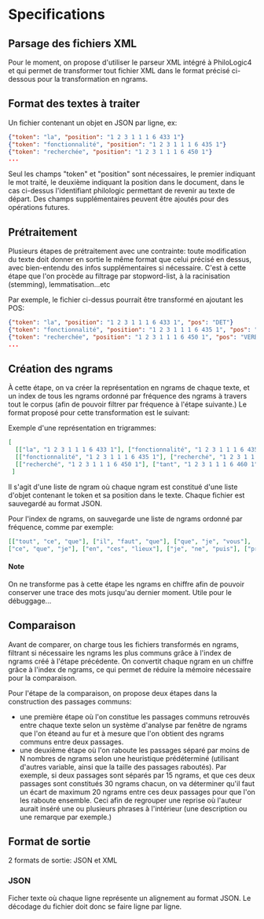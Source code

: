 # Specifications #

## Parsage des fichiers XML ##
Pour le moment, on propose d'utiliser le parseur XML intégré à PhiloLogic4 et 
qui permet de transformer tout fichier XML dans le format précisé ci-dessous 
pour la transformation en ngrams.

## Format des textes à traiter ##
Un fichier contenant un objet en JSON par ligne, ex:

```JSON
{"token": "la", "position": "1 2 3 1 1 1 6 433 1"}
{"token": "fonctionnalité", "position": "1 2 3 1 1 1 6 435 1"}
{"token": "recherchée", "position": "1 2 3 1 1 1 6 450 1"}
...
```

Seul les champs "token" et "position" sont nécessaires, le premier indiquant
le mot traité, le deuxième indiquant la position dans le document, dans le cas
ci-dessus l'identifiant philologic permettant de revenir au texte de départ.
Des champs supplémentaires peuvent être ajoutés pour des opérations futures.

## Prétraitement ##
Plusieurs étapes de prétraitement avec une contrainte: toute modification du texte doit donner en sortie le même format que celui précisé en dessus, avec bien-entendu des infos supplémentaires si nécessaire. C'est à cette étape que l'on procède au filtrage par stopword-list, à la racinisation (stemming), lemmatisation...etc

Par exemple, le fichier ci-dessus pourrait être transformé en ajoutant les POS:


```JSON
{"token": "la", "position": "1 2 3 1 1 1 6 433 1", "pos": "DET"}
{"token": "fonctionnalité", "position": "1 2 3 1 1 1 6 435 1", "pos": "N"}
{"token": "recherchée", "position": "1 2 3 1 1 1 6 450 1", "pos": "VERB"}
...
```

## Création des ngrams ##
À cette étape, on va créer la représentation en ngrams de chaque texte, et un index de tous les ngrams ordonné par fréquence des ngrams à travers tout le corpus (afin de pouvoir filtrer par fréquence à l'étape suivante.)
Le format proposé pour cette transformation est le suivant:

Exemple d'une représentation en trigrammes:

```JSON
[
  [["la", "1 2 3 1 1 1 6 433 1"], ["fonctionnalité", "1 2 3 1 1 1 6 435 1"], ["recherché", "1 2 3 1 1 1 6 450 1"]],
  [["fonctionnalité", "1 2 3 1 1 1 6 435 1"], ["recherché", "1 2 3 1 1 1 6 450 1"], ["tant", "1 2 3 1 1 1 6 460 1"]],
  [["recherché", "1 2 3 1 1 1 6 450 1"], ["tant", "1 2 3 1 1 1 6 460 1"], ["par", "1 2 3 1 1 1 6 460 1"]]
 ]
 ```

Il s'agit d'une liste de ngram où chaque ngram est constitué d'une liste d'objet contenant 
le token et sa position dans le texte. Chaque fichier est sauvegardé au format JSON.

Pour l'index de ngrams, on sauvegarde une liste de ngrams ordonné par fréquence, comme par exemple:

 ```JSON
 [["tout", "ce", "que"], ["il", "faut", "que"], ["que", "je", "vous"], ["ce", "qu", "il"], 
 ["ce", "que", "je"], ["en", "ces", "lieux"], ["je", "ne", "puis"], ["premiere", "fois", "le"]]
 ```
 
#### Note ####
On ne transforme pas à cette étape les ngrams en chiffre afin de pouvoir conserver une trace des mots jusqu'au dernier moment. Utile pour le débuggage...
 
## Comparaison ##
 Avant de comparer, on charge tous les fichiers transformés en ngrams, filtrant si nécessaire les ngrams les plus communs grâce à l'index de ngrams créé à l'étape précédente. On convertit chaque ngram en un chiffre grâce à l'index de ngrams, ce qui permet de réduire la mémoire nécessaire pour la comparaison.
 
 Pour l'étape de la comparaison, on propose deux étapes dans la construction des passages communs:
 - une première étape où l'on constitue les passages communs retrouvés entre chaque texte selon un système d'analyse par fenêtre de ngrams que l'on éteand au fur et à mesure que l'on obtient des ngrams communs entre deux passages.
 - une deuxième étape où l'on raboute les passages séparé par moins de N nombres de ngrams selon une heuristique prédéterminé (utilisant d'autres variable, ainsi que la taille des passages raboutés). Par exemple, si deux passages sont séparés par 15 ngrams, et que ces deux passages sont constitués 30 ngrams chacun, on va déterminer qu'il faut un écart de maximum 20 ngrams entre ces deux passages pour que l'on les raboute ensemble. Ceci afin de regrouper une reprise où l'auteur aurait inséré une ou plusieurs phrases à l'intérieur (une description ou une remarque par exemple.)
 
 
## Format de sortie ##

2 formats de sortie: JSON et XML

### JSON ###
Ficher texte où chaque ligne représente un alignement au format JSON. Le décodage du fichier doit donc se faire ligne par ligne.
 
